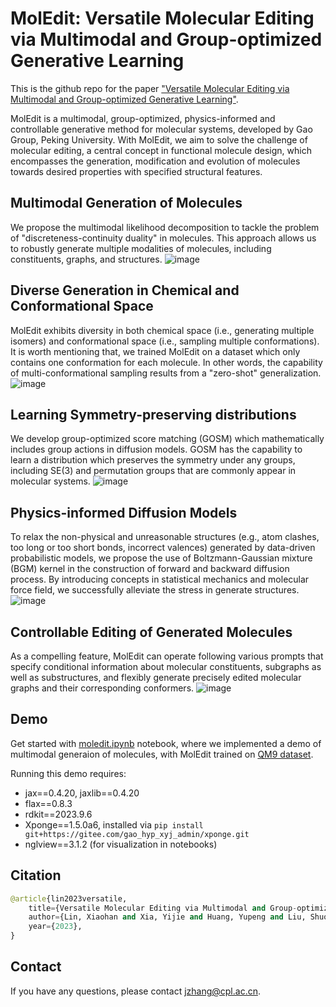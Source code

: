 # MolEdit: Versatile Molecular Editing via Multimodal and Group-optimized Generative Learning

This is the github repo for the paper ["Versatile Molecular Editing via Multimodal and Group-optimized Generative Learning"](https://doi.org/10.26434/chemrxiv-2023-j2n6l).

MolEdit is a multimodal, group-optimized, physics-informed and controllable generative method for molecular systems, developed by Gao Group, Peking University. With MolEdit, we aim to solve the challenge of molecular editing, a central concept in functional molecule design, which encompasses the generation, modification and evolution of molecules towards desired properties with specified structural features.

## Multimodal Generation of Molecules 
We propose the multimodal likelihood decomposition to tackle the problem of "discreteness-continuity duality" in molecules. This approach allows us to robustly generate multiple modalities of molecules, including constituents, graphs, and structures.
![image](https://github.com/issacAzazel/MolEdit/blob/main/figs/generation_example.png)

## Diverse Generation in Chemical and Conformational Space 
MolEdit exhibits diversity in both chemical space (i.e., generating multiple isomers) and conformational space (i.e., sampling multiple conformations). It is worth mentioning that, we trained MolEdit on a dataset which only contains one conformation for each molecule. In other words, the capability of multi-conformational sampling results from a "zero-shot" generalization.
![image](https://github.com/issacAzazel/MolEdit/blob/main/figs/diversity.png)

## Learning Symmetry-preserving distributions
We develop group-optimized score matching (GOSM) which mathematically includes group actions in diffusion models. GOSM has the capability to learn a distribution which preserves the symmetry under any groups, including SE(3) and permutation groups that are commonly appear in molecular systems.
![image](https://github.com/issacAzazel/MolEdit/blob/main/figs/GOSM.png)

## Physics-informed Diffusion Models 
To relax the non-physical and unreasonable structures (e.g., atom clashes, too long or too short bonds, incorrect valences) generated by data-driven probabilistic models, we propose the use of Boltzmann-Gaussian mixture (BGM) kernel in the construction of forward and backward diffusion process. By introducing concepts in statistical mechanics and molecular force field, we successfully alleviate the stress in generate structures.
![image](https://github.com/issacAzazel/MolEdit/blob/main/figs/BGM.png)

## Controllable Editing of Generated Molecules
As a compelling feature, MolEdit can operate following various prompts that specify conditional information about molecular constituents, subgraphs as well as substructures, and flexibly generate precisely edited molecular graphs and their corresponding conformers.
![image](https://github.com/issacAzazel/MolEdit/blob/main/figs/editing.png)

## Demo

Get started with [moledit.ipynb](./moledit.ipynb) notebook, where we implemented a demo of multimodal generaion of molecules, with MolEdit trained on [QM9 dataset](https://www.nature.com/articles/sdata201422).

Running this demo requires: 
* jax==0.4.20, jaxlib==0.4.20
* flax==0.8.3
* rdkit==2023.9.6
* Xponge==1.5.0a6, installed via `pip install git+https://gitee.com/gao_hyp_xyj_admin/xponge.git`
* nglview==3.1.2 (for visualization in notebooks)

## Citation
```python
@article{lin2023versatile,
    title={Versatile Molecular Editing via Multimodal and Group-optimized Generative Learning},
    author={Lin, Xiaohan and Xia, Yijie and Huang, Yupeng and Liu, Shuo and Chen, Mengyun and Ni, Ningxi and Wang, Zidong and Gao, Yi Qin and Zhang, Jun},
    year={2023},
}
```

## Contact 
If you have any questions, please contact jzhang@cpl.ac.cn.
